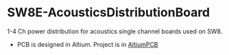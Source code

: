 # SW8E-AcousticsDistributionBoard

1-4 Ch power distribution for acoustics single channel boards used on SW8.


- PCB is designed in Altium. Project is in [AltiumPCB](./AltiumPCB)
